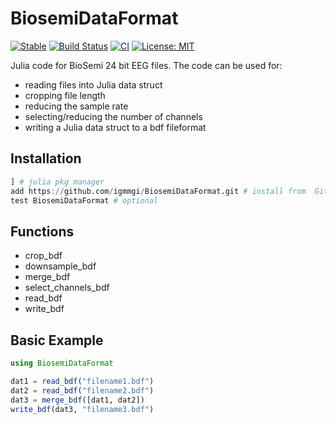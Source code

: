# BiosemiDataFormat

[![Stable](https://img.shields.io/badge/docs-stable-blue.svg)](https://igmmgi.github.io/BiosemiDataFormat/)
[![Build Status](https://github.com/igmmgi/BiosemiDataFormat/workflows/Documentation/badge.svg)](https://github.com/igmmgi/BiosemiDataFormat/actions)
[![CI](https://github.com/igmmgi/BiosemiDataFormat/workflows/Tests/badge.svg)](https://github.com/igmmgi/BiosemiDataFormat/actions)
[![License: MIT](https://img.shields.io/badge/License-MIT-yellow.svg)](https://opensource.org/licenses/MIT)

Julia code for BioSemi 24 bit EEG files. The code can be used for:

- reading files into Julia data struct
- cropping file length
- reducing the sample rate
- selecting/reducing the number of channels
- writing a Julia data struct to a bdf fileformat

## Installation

```julia
] # julia pkg manager
add https://github.com/igmmgi/BiosemiDataFormat.git # install from  GitHub
test BiosemiDataFormat # optional
```

## Functions

- crop_bdf
- downsample_bdf
- merge_bdf
- select_channels_bdf
- read_bdf
- write_bdf

## Basic Example

```julia
using BiosemiDataFormat

dat1 = read_bdf("filename1.bdf")
dat2 = read_bdf("filename2.bdf")
dat3 = merge_bdf([dat1, dat2])
write_bdf(dat3, "filename3.bdf")

```
